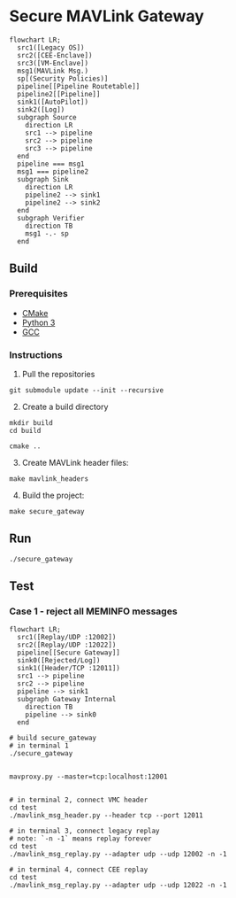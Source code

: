 # Secure MAVLink Gateway

```mermaid
flowchart LR;
  src1([Legacy OS])
  src2([CEE-Enclave])
  src3([VM-Enclave])
  msg1(MAVLink Msg.)
  sp[(Security Policies)]
  pipeline[[Pipeline Routetable]]
  pipeline2[[Pipeline]]
  sink1([AutoPilot])
  sink2([Log])
  subgraph Source
    direction LR
    src1 --> pipeline
    src2 --> pipeline
    src3 --> pipeline
  end
  pipeline === msg1
  msg1 === pipeline2
  subgraph Sink
    direction LR
    pipeline2 --> sink1
    pipeline2 --> sink2
  end
  subgraph Verifier
    direction TB
    msg1 -.- sp
  end
```

## Build

### Prerequisites

* [CMake](https://cmake.org/)
* [Python 3](https://www.python.org/)
* [GCC](https://gcc.gnu.org/)

### Instructions

1. Pull the repositories
```shell
git submodule update --init --recursive
```

2. Create a build directory
```shell
mkdir build
cd build

cmake ..
```

3. Create MAVLink header files:
```shell
make mavlink_headers
```

4. Build the project:
```shell
make secure_gateway
```

## Run

```shell
./secure_gateway
```

## Test

### Case 1 - reject all MEMINFO messages

```mermaid
flowchart LR;
  src1([Replay/UDP :12002])
  src2([Replay/UDP :12022])
  pipeline[[Secure Gateway]]
  sink0([Rejected/Log])
  sink1([Header/TCP :12011])
  src1 --> pipeline
  src2 --> pipeline
  pipeline --> sink1
  subgraph Gateway Internal
    direction TB
    pipeline --> sink0
  end
```


```shell
# build secure_gateway
# in terminal 1
./secure_gateway


mavproxy.py --master=tcp:localhost:12001


# in terminal 2, connect VMC header
cd test
./mavlink_msg_header.py --header tcp --port 12011

# in terminal 3, connect legacy replay
# note: `-n -1` means replay forever
cd test
./mavlink_msg_replay.py --adapter udp --udp 12002 -n -1

# in terminal 4, connect CEE replay
cd test
./mavlink_msg_replay.py --adapter udp --udp 12022 -n -1
```

